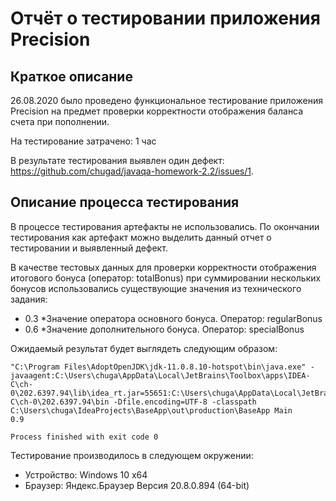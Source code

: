 # Отчёт о тестировании приложения Precision

## Краткое описание

26.08.2020 было проведено функциональное тестирование приложения Precision на предмет проверки корректности отображения баланса счета при пополнении.

На тестирование затрачено: 1 час

В результате тестирования выявлен один дефект: https://github.com/chugad/javaqa-homework-2.2/issues/1.
## Описание процесса тестирования

В процессе тестирования артефакты не использовались. По окончании тестирования как артефакт можно выделить данный отчет о тестировании и выявленный дефект.

В качестве тестовых данных для проверки корректности отображения итогового бонуса (оператор: totalBonus) при суммировании нескольких бонусов использовались существующие значения из технического задания:
* 0.3 *Значение оператора основного бонуса. Оператор: regularBonus
* 0.6 *Значение дополнительного бонуса. Оператор: specialBonus

Ожидаемый результат будет выглядеть следующим образом:
```
"C:\Program Files\AdoptOpenJDK\jdk-11.0.8.10-hotspot\bin\java.exe" -javaagent:C:\Users\chuga\AppData\Local\JetBrains\Toolbox\apps\IDEA-C\ch-0\202.6397.94\lib\idea_rt.jar=55651:C:\Users\chuga\AppData\Local\JetBrains\Toolbox\apps\IDEA-C\ch-0\202.6397.94\bin -Dfile.encoding=UTF-8 -classpath C:\Users\chuga\IdeaProjects\BaseApp\out\production\BaseApp Main
0.9

Process finished with exit code 0
```
Тестирование производилось в следующем окружении:
* Устройство: Windows 10 x64
* Браузер: Яндекс.Браузер Версия 20.8.0.894 (64-bit)
